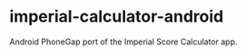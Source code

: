 imperial-calculator-android
===========================

Android PhoneGap port of the Imperial Score Calculator app.